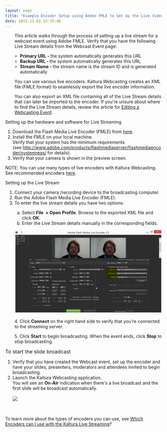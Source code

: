 ```yaml
---
layout: page
title: "Example Encoder Setup using Adobe FMLE to Set Up the Live Video Stream"
date: 2015-11-01 15:35:40
---
```


<p style="padding-left: 30px;">
    This article walks through the process of setting up a live stream for a webcast event using Adobe FMLE. Verify that you have the following Live Stream details from the Webcast Event page: 
  </p>
  
  <ul>
    <ul>
      <li>
        <strong>Primary URL - </strong><span>the system automatically generates this URL</span>
      </li>
      <li>
        <strong><strong>Backup URL - </strong></strong>the system automatically generates this URL
      </li>
      <li>
        <strong><strong><strong>Stream Name - </strong></strong></strong>the stream name is the stream ID and is generated automatically
      </li>
    </ul>
  </ul>
  
  <p style="padding-left: 30px;">
    You can use various live encoders. Kaltura Webcasting creates an XML file (FMLE format) to seamlessly export the live encoder information.
  </p>
  
  <p style="padding-left: 30px;">
    You can also export an XML file containing all of the Live Stream details that can later be imported to the encoder. If you're unsure about where to find the Live Stream details, review the article for <a href="http://knowledge.kaltura.com/editing-webcasting-event" target="_blank">Editing a Webcasting Event</a>.
  </p>
  
  <p class="Procedure mce-procedure">
    Setting up the hardware and software for Live Streaming
  </p>
  
  <ol>
    <li>
      Download the Flash Media Live Encoder (FMLE) from <a href="http://www.adobe.com/products/flashmediaserver/flashmediaencoder/" class="external-link" rel="nofollow">here</a>.
    </li>
    <li>
      Install the FMLE on your local machine.<br /><span class="mce-note-graphic">Verify that your system has the minimum requirements (see </span><a href="http://www.adobe.com/products/flashmediaserver/flashmediaencoder/systemreqs/" class="external-link mce-note-graphic" rel="nofollow">http://www.adobe.com/products/flashmediaserver/flashmediaencoder/systemreqs/</a><span class="mce-note-graphic"> for details).</span>
    </li>
    <li>
      Verify that your camera is shown in the preview screen.
    </li>
  </ol>
  
  <p class="mce-note-graphic">
    NOTE: You can use many types of live encoders with Kaltura Webcasting. See recommended encoders <a href="http://knowledge.kaltura.com/faq/what-encoders-can-i-use-kaltura-live-streaming" target="_blank">here</a>. 
  </p>
  
  <p>
    <span class="mce-procedure">Setting up the Live Stream</span>
  </p>
  
  <ol style="padding-left: 30px;">
    <li>
      Connect your camera /recording device to the broadcasting computer.
    </li>
    <li>
      Run the Adobe Flash Media Live Encoder (FMLE).
    </li>
    <li>
      To enter the live stream details you have two options: 
    </li>
    <ol style="list-style-type: lower-alpha;">
      <li>
        Select <strong>File  > Open Profile</strong>. Browse to the exported XML file and click <strong>OK</strong>.
      </li>
      <li>
        Enter the Live Stream details manually in the corresponding fields.
      </li>
    </ol>
  </ol>
  
  <p style="padding-left: 30px;">
    <img src="../../assets/2533">
  </p>
  
  <p style="padding-left: 30px;">
    4. Click <strong>Connect</strong> on the right hand side to verify that you're connected to the streaming server.
  </p>
  
  <p style="padding-left: 30px;">
    5. Click <strong>Start</strong> to begin broadcasting. When the event ends, click <strong>Stop</strong> to stop broadcasting. 
  </p>
  
  <p>
    <span class="mce-procedure" style="font-size: 1.17em;">To start the slide broadcast</span>
  </p>
  
  <ol>
    <li>
      Verify that you have created the Webcast event, set up the encoder and have your slides, presenters, moderators and attendees invited to begin broadcasting.
    </li>
    <li>
      Launch the Kaltura Webcasting application.<br />You will see an <strong>On-Air</strong> indication when there's a live broadcast and the first slide will be broadcast automatically. <br /><br /><img src="../../assets/3456">
    </li>
  </ol>
  
  <p style="padding-left: 30px;">
     
  </p>
  
  <p>
    To learn more about the types of encoders you can use, see <a href="{{site.url}}/documentation/Knowledge/kaltura-live-supported-encoders.html" target="_blank">Which Encoders can I use with the Kaltura Live Streaming</a>?
  </p>